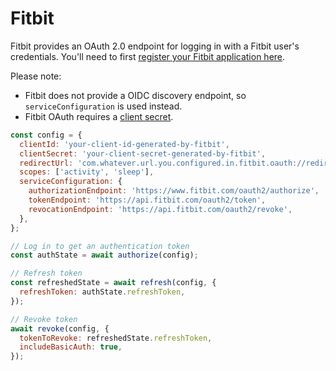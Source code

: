 # Fitbit

Fitbit provides an OAuth 2.0 endpoint for logging in with a Fitbit user's credentials. You'll need to first [register your Fitbit application here](https://dev.fitbit.com/apps/new).

Please note:

- Fitbit does not provide a OIDC discovery endpoint, so `serviceConfiguration` is used instead.
- Fitbit OAuth requires a [client secret](/docs/client-secrets).

```js
const config = {
  clientId: 'your-client-id-generated-by-fitbit',
  clientSecret: 'your-client-secret-generated-by-fitbit',
  redirectUrl: 'com.whatever.url.you.configured.in.fitbit.oauth://redirect', //note: path is required
  scopes: ['activity', 'sleep'],
  serviceConfiguration: {
    authorizationEndpoint: 'https://www.fitbit.com/oauth2/authorize',
    tokenEndpoint: 'https://api.fitbit.com/oauth2/token',
    revocationEndpoint: 'https://api.fitbit.com/oauth2/revoke',
  },
};

// Log in to get an authentication token
const authState = await authorize(config);

// Refresh token
const refreshedState = await refresh(config, {
  refreshToken: authState.refreshToken,
});

// Revoke token
await revoke(config, {
  tokenToRevoke: refreshedState.refreshToken,
  includeBasicAuth: true,
});
```
